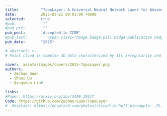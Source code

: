 ```yaml
---
title:          "TopoLayer: A Universal Neural Network Layer for Advanced Topology Feature Learning on Point Clouds using Persistent Homology"
date:           2025-03-21 00:01:00 +0800
selected:       true
#pub:            ""
#pub_pre:        ""
pub_post:       'Accepted to ICME'
#pub_last:       ' <span class="badge badge-pill badge-publication badge-success">Spotlight</span>'
pub_date:       "2025"

# abstract: >-
# Point cloud is complex 3D data characterized by its irregularity and unordered structure. In contrast to previous efforts aimed at extracting local geometric information by sophisticated techniques, we delve into the rich topological information of point clouds using persistent homology. First, we introduce two vectorization methods, PPDTF and PDTF, to transform topological information into a format suitable for deep neural networks. Then we propose TopoLayer, a simple but effective and universal neural network layer seamlessly integrated into existing architectures. Integration of TopoLayer, without architectural modifications, significantly improves established models such as PointMLP and PointNet++. For classification on ModelNet40, the class mean accuracy of PointMLP notably improves from 91.3% to 91.8%, surpassing the state-of-the-art PointMixer. Additionally, PointNet++ achieves a remarkable gain of 2.7%. For part segmentation on ShapeNetPart, PointMLP achieves a new state-of-the-art performance with 85.1% Cls.mIoU, while PointNet++ secures a significant 0.9% increase.

cover:  assets/images/covers/2025-TopoLayer.png
authors:
  - Zechao Guan
  - Shuai Du
  - Qingshan Liu#

links:
#Paper: https://arxiv.org/abs/2409.19527
Code: https://github.com/Zechao-Guan/TopoLayer
#  Unsplash: https://unsplash.com/photos/sliced-in-half-pineapple--_PLJZmHZzk
---
```

